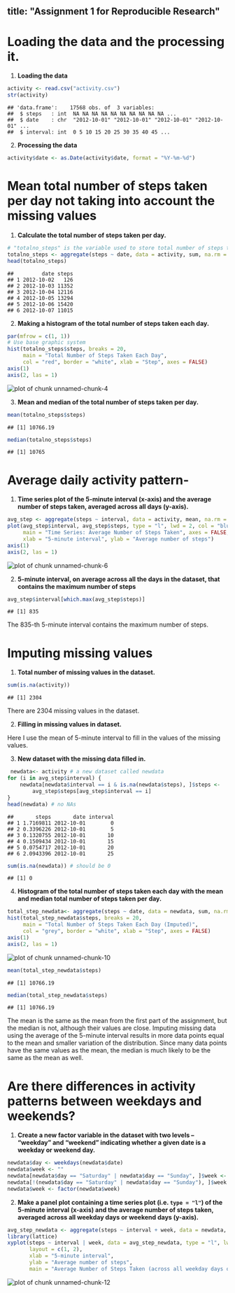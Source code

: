 title: "Assignment 1 for Reproducible Research"
---


# Loading the data and the processing it.

1. **Loading the data**

```r
activity <- read.csv("activity.csv")
str(activity)
```

```
## 'data.frame':	17568 obs. of  3 variables:
##  $ steps   : int  NA NA NA NA NA NA NA NA NA NA ...
##  $ date    : chr  "2012-10-01" "2012-10-01" "2012-10-01" "2012-10-01" ...
##  $ interval: int  0 5 10 15 20 25 30 35 40 45 ...
```

2. **Processing the data**

```r
activity$date <- as.Date(activity$date, format = "%Y-%m-%d")
```

# Mean total number of steps taken per day not taking into account the missing values

1. **Calculate the total number of steps taken per day.**

```r
# "totalno_steps" is the variable used to store total number of steps taken per day
totalno_steps <- aggregate(steps ~ date, data = activity, sum, na.rm = TRUE)
head(totalno_steps)
```

```
##         date steps
## 1 2012-10-02   126
## 2 2012-10-03 11352
## 3 2012-10-04 12116
## 4 2012-10-05 13294
## 5 2012-10-06 15420
## 6 2012-10-07 11015
```

2. **Making a histogram of the total number of steps taken each day.**


```r
par(mfrow = c(1, 1))
# Use base graphic system
hist(totalno_steps$steps, breaks = 20, 
     main = "Total Number of Steps Taken Each Day",
     col = "red", border = "white", xlab = "Step", axes = FALSE)
axis(1)
axis(2, las = 1)
```

![plot of chunk unnamed-chunk-4](figure/unnamed-chunk-4-1.png)


3. **Mean and median of the total number of steps taken per day.**


```r
mean(totalno_steps$steps)
```

```
## [1] 10766.19
```

```r
median(totalno_steps$steps)
```

```
## [1] 10765
```

# Average daily activity pattern-

1. **Time series plot of the 5-minute interval (x-axis) and the average number of steps taken, averaged across all days (y-axis).**

```r
avg_step <- aggregate(steps ~ interval, data = activity, mean, na.rm = TRUE)
plot(avg_step$interval, avg_step$steps, type = "l", lwd = 2, col = "blue",
     main = "Time Series: Average Number of Steps Taken", axes = FALSE,
     xlab = "5-minute interval", ylab = "Average number of steps")
axis(1)
axis(2, las = 1)
```

![plot of chunk unnamed-chunk-6](figure/unnamed-chunk-6-1.png)


2. **5-minute interval, on average across all the days in the dataset, that contains the maximum number of steps**

```r
avg_step$interval[which.max(avg_step$steps)]
```

```
## [1] 835
```
The 835-th 5-minute interval contains the maximum number of steps.

# Imputing missing values

1. **Total number of missing values in the dataset.**

```r
sum(is.na(activity))
```

```
## [1] 2304
```
There are 2304 missing values in the dataset.

2. **Filling in missing values in dataset.**

Here I use the mean of 5-minute interval to fill in the values of the missing values.

3. **New dataset with the missing data filled in.**

```r
 newdata<- activity # a new dataset called newdata
for (i in avg_step$interval) {
    newdata[newdata$interval == i & is.na(newdata$steps), ]$steps <- 
        avg_step$steps[avg_step$interval == i]
}
head(newdata) # no NAs
```

```
##       steps       date interval
## 1 1.7169811 2012-10-01        0
## 2 0.3396226 2012-10-01        5
## 3 0.1320755 2012-10-01       10
## 4 0.1509434 2012-10-01       15
## 5 0.0754717 2012-10-01       20
## 6 2.0943396 2012-10-01       25
```

```r
sum(is.na(newdata)) # should be 0
```

```
## [1] 0
```


4. **Histogram of the total number of steps taken each day with the mean and median total number of steps taken per day.**

```r
total_step_newdata<- aggregate(steps ~ date, data = newdata, sum, na.rm = TRUE)
hist(total_step_newdata$steps, breaks = 20, 
     main = "Total Number of Steps Taken Each Day (Imputed)",
     col = "grey", border = "white", xlab = "Step", axes = FALSE)
axis(1)
axis(2, las = 1)
```

![plot of chunk unnamed-chunk-10](figure/unnamed-chunk-10-1.png)

```r
mean(total_step_newdata$steps)
```

```
## [1] 10766.19
```

```r
median(total_step_newdata$steps)
```

```
## [1] 10766.19
```
The mean is the same as the mean from the first part of the assignment, but the median is not, although their values are close. Imputing missing data using the average of the 5-minute interval results in more data points equal to the mean and smaller variation of the distribution. Since many data points have the same values as the mean, the median is much likely to be the same as the mean as well.

# Are there differences in activity patterns between weekdays and weekends?


1. **Create a new factor variable in the dataset with two levels – “weekday” and “weekend” indicating whether a given date is a weekday or weekend day.**

```r
newdata$day <- weekdays(newdata$date)
newdata$week <- ""
newdata[newdata$day == "Saturday" | newdata$day == "Sunday", ]$week <- "weekend"
newdata[!(newdata$day == "Saturday" | newdata$day == "Sunday"), ]$week <- "weekday"
newdata$week <- factor(newdata$week)
```


2. **Make a panel plot containing a time series plot (i.e. `type = "l"`) of the 5-minute interval (x-axis) and the average number of steps taken, averaged across all weekday days or weekend days (y-axis).**

```r
avg_step_newdata <- aggregate(steps ~ interval + week, data = newdata, mean)
library(lattice)
xyplot(steps ~ interval | week, data = avg_step_newdata, type = "l", lwd = 2,
       layout = c(1, 2), 
       xlab = "5-minute interval", 
       ylab = "Average number of steps",
       main = "Average Number of Steps Taken (across all weekday days or weekend days)")
```

![plot of chunk unnamed-chunk-12](figure/unnamed-chunk-12-1.png)
